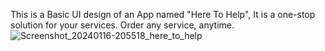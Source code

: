 This is a Basic UI design of an App named "Here To Help",
It is a one-stop solution for your services. Order any service, anytime.
![Screenshot_20240116-205518_here_to_help](https://github.com/WhyisSuhaib/hereToHelp/assets/42011643/36c7673a-ed74-4d05-932f-9c698cb7f0d7)
